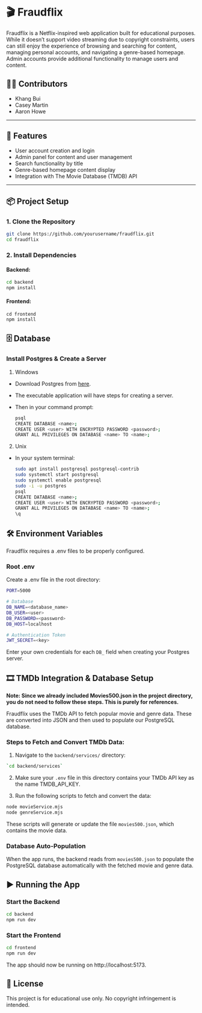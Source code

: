 # 🎬 Fraudflix

Fraudflix is a Netflix-inspired web application built for educational purposes. While it doesn’t support video streaming due to copyright constraints, users can still enjoy the experience of browsing and searching for content, managing personal accounts, and navigating a genre-based homepage. Admin accounts provide additional functionality to manage users and content.

## 🧑‍💻 Contributors
- Khang Bui  
- Casey Martin  
- Aaron Howe  

---

## 🚀 Features
- User account creation and login
- Admin panel for content and user management
- Search functionality by title
- Genre-based homepage content display
- Integration with The Movie Database (TMDB) API

---

## 📦 Project Setup

### 1. Clone the Repository

```bash
git clone https://github.com/yourusername/fraudflix.git
cd fraudflix
```
### 2. Install Dependencies
#### Backend:
```bash
cd backend
npm install
```
#### Frontend:
```
cd frontend
npm install
```

## 🗄️ Database
### Install Postgres & Create a Server
1. Windows
- Download Postgres from [here](https://www.postgresql.org/download/windows/).
- The executable application will have steps for creating a server.
- Then in your command prompt:
  
  ```bash
  psql
  CREATE DATABASE <name>;
  CREATE USER <user> WITH ENCRYPTED PASSWORD <password>;
  GRANT ALL PRIVILEGES ON DATABASE <name> TO <name>;
  ```
2. Unix
- In your system terminal:

  ```bash
  sudo apt install postgresql postgresql-contrib
  sudo systemctl start postgresql
  sudo systemctl enable postgresql
  sudo -i -u postgres
  psql
  CREATE DATABASE <name>;
  CREATE USER <user> WITH ENCRYPTED PASSWORD <password>;
  GRANT ALL PRIVILEGES ON DATABASE <name> TO <name>;
  \q
  ```

## 🛠️ Environment Variables
Fraudflix requires a .env files to be properly configured.

### Root .env
Create a .env file in the root directory:
``` bash
PORT=5000

# Database
DB_NAME=<database_name>
DB_USER=<user>
DB_PASSWORD=<password>
DB_HOST=localhost

# Authentication Token
JWT_SECRET=<key>

```
Enter your own credentials for each `DB_` field when creating your Postgres server.

## 🎞️ TMDb Integration & Database Setup
**Note: Since we already included Movies500.json in the project directory, you do not need to follow these steps. This is purely for references.**

Fraudflix uses the TMDb API to fetch popular movie and genre data. These are converted into JSON and then used to populate our PostgreSQL database.

### Steps to Fetch and Convert TMDb Data:

1.  Navigate to the `backend/services/` directory:

```bash
`cd backend/services`
```

2.  Make sure your `.env` file in this directory contains your TMDb API key as the name TMDB_API_KEY.

3.  Run the following scripts to fetch and convert the data:

```bash
node movieService.mjs 
node genreService.mjs
```

These scripts will generate or update the file `movies500.json`, which contains the movie data.

### Database Auto-Population

When the app runs, the backend reads from `movies500.json` to populate the PostgreSQL database automatically with the fetched movie and genre data.

## ▶️ Running the App
### Start the Backend
```bash
cd backend
npm run dev
```
### Start the Frontend
```bash
cd frontend
npm run dev
```
The app should now be running on http://localhost:5173.

## 📝 License
This project is for educational use only. No copyright infringement is intended.




